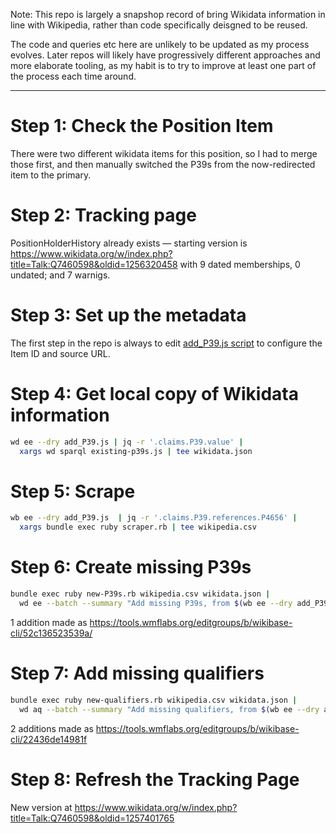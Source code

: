 Note: This repo is largely a snapshop record of bring Wikidata
information in line with Wikipedia, rather than code specifically
deisgned to be reused.

The code and queries etc here are unlikely to be updated as my process
evolves. Later repos will likely have progressively different approaches
and more elaborate tooling, as my habit is to try to improve at least
one part of the process each time around.

---------

Step 1: Check the Position Item
===============================

There were two different wikidata items for this position, so I had to
merge those first, and then manually switched the P39s from the
now-redirected item to the primary.

Step 2: Tracking page
=====================

PositionHolderHistory already exists — starting version is
https://www.wikidata.org/w/index.php?title=Talk:Q7460598&oldid=1256320458
with 9 dated memberships, 0 undated; and 7 warnigs.

Step 3: Set up the metadata
===========================

The first step in the repo is always to edit [add_P39.js script](add_P39.js)
to configure the Item ID and source URL.

Step 4: Get local copy of Wikidata information
==============================================

```sh
wd ee --dry add_P39.js | jq -r '.claims.P39.value' |
  xargs wd sparql existing-p39s.js | tee wikidata.json
```

Step 5: Scrape
==============

```sh
wb ee --dry add_P39.js  | jq -r '.claims.P39.references.P4656' |
  xargs bundle exec ruby scraper.rb | tee wikipedia.csv
```

Step 6: Create missing P39s
===========================

```sh
bundle exec ruby new-P39s.rb wikipedia.csv wikidata.json |
  wd ee --batch --summary "Add missing P39s, from $(wb ee --dry add_P39.js | jq -r '.claims.P39.references.P4656')"
```

1 addition made as https://tools.wmflabs.org/editgroups/b/wikibase-cli/52c136523539a/

Step 7: Add missing qualifiers
==============================

```sh
bundle exec ruby new-qualifiers.rb wikipedia.csv wikidata.json |
  wd aq --batch --summary "Add missing qualifiers, from $(wb ee --dry add_P39.js | jq -r '.claims.P39.references.P4656')"
```

2 additions made as https://tools.wmflabs.org/editgroups/b/wikibase-cli/22436de14981f

Step 8: Refresh the Tracking Page
==================================

New version at
https://www.wikidata.org/w/index.php?title=Talk:Q7460598&oldid=1257401765
